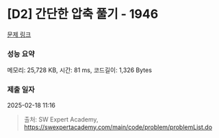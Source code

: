 # [D2] 간단한 압축 풀기 - 1946 

[문제 링크](https://swexpertacademy.com/main/code/problem/problemDetail.do?contestProbId=AV5PmkDKAOMDFAUq) 

### 성능 요약

메모리: 25,728 KB, 시간: 81 ms, 코드길이: 1,326 Bytes

### 제출 일자

2025-02-18 11:16



> 출처: SW Expert Academy, https://swexpertacademy.com/main/code/problem/problemList.do